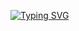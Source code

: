 [![Typing SVG](https://readme-typing-svg.herokuapp.com?font=Poppins&weight=600&size=31&duration=750&pause=450&color=A004FFC5&vCenter=true&width=435&lines=pick+you+up;dollar+store;front+seat;laughing+with+your+gold+teeth;what+you+want%3F)](https://git.io/typing-svg)
